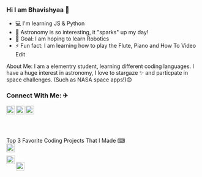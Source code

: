 ### Hi I am Bhavishyaa 👋

- 💻 I'm learning JS & Python
- 🚀 Astronomy is so interesting, it "sparks" up my day!
- 🤖 Goal: I am hoping to learn Robotics
- ⚡ Fun fact: I am learning how to play the Flute, Piano and How To Video Edit

About Me:
I am a elementry student, learning different coding languages. I have a huge interest in astronomy, I love to stargaze ✨ and particpate in space
challenges. (Such as NASA space apps!)😊 


### Connect With Me: ✈

<a href="https://twitter.com/BhaviCodey">
  <img align="left" alt="My Twitter" width="22px" src="https://www.freeiconspng.com/thumbs/twitter-icon/twitter-icon-download-18.png" />
</a>

<a href="https://www.youtube.com/channel/UCOYKCFgSrrM_136QOrIBtNg">
  <img align="left" alt="My YouTube" width="22px" src="https://www.freeiconspng.com/thumbs/youtube-logo-png/hd-youtube-logo-png-transparent-background-20.png" />
</a>


<a href="https://scratch.mit.edu/users/BhaviScratchy/">
  <img align="left" alt="My Scratch Profile" width="22px" src="https://image.flaticon.com/icons/png/512/919/919846.png" />
</a>
<br>
<br><br><br>

Top 3 Favorite Coding Projects That I Made ⌨
<br>
<a href="https://bhavicodey.github.io/spacypedia/">
  <img align="left" alt="My Astro Icon" width="22px" src="https://www.pinclipart.com/picdir/big/534-5340233_espacio-space-astronauta-astronaut-casco-cascos-space-icon.png" />
</a>

<br>

<a href="https://scratch.mit.edu/projects/427489992/">
  <img align="left" alt="My Scratch Project" width="22px" src="https://www.pinclipart.com/picdir/middle/549-5498686_earth-png-background-clipart-transparent-background-globe-icon.png" />
</a>

<br>

<a href="https://trinket.io/library/trinkets/bc83625d40">
  <img align="left" alt="Trinket" width="22px" src="https://image.pngaaa.com/686/511686-middle.png" />
</a>

<br>
